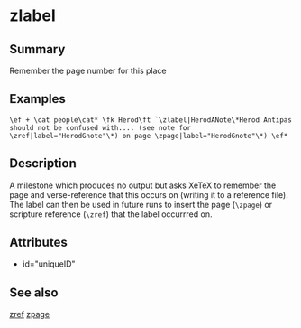 # zlabel
## Summary
Remember the page number for this place
## Examples

```
\ef + \cat people\cat* \fk Herod\ft `\zlabel|HerodANote\*Herod Antipas should not be confused with.... (see note for \zref|label="HerodGnote"\*) on page \zpage|label="HerodGnote"\*) \ef*

```
## Description
A milestone which produces no output but asks XeTeX to remember the page and verse-reference that this occurs on (writing it to a reference file). The label can then be used in future runs to insert the page (`\zpage`) or scripture reference (`\zref`) that the label occurrred on.
## Attributes
* id="uniqueID" 
## See also
[zref](zref.md)
[zpage](zpage.md)
